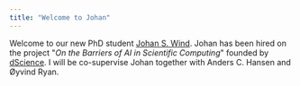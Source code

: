 ```yaml
---
title: "Welcome to Johan"
---
```


Welcome to our new PhD student <a href="https://www.mn.uio.no/math/english/people/aca/johanswi/index.html">Johan S. Wind</a>. Johan has been hired on the project "<i>On the Barriers of AI in Scientific Computing</i>" founded by <a href="https://www.uio.no/dscience/english/">dScience</a>. I will be co-supervise Johan together with Anders C. Hansen and Øyvind Ryan. 

